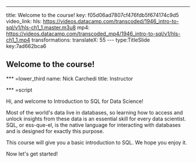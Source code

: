 ---
title: Welcome to the course!
key: f05d06ad7807cf476fdb5f674174c9d5
video_link: 
    hls: https://videos.datacamp.com/transcoded/1946_intro-to-sql/v1/hls-ch1_1.master.m3u8
    mp4: https://videos.datacamp.com/transcoded_mp4/1946_intro-to-sql/v1/hls-ch1_1.mp4
transformations:
       translateX: 55
--- type:TitleSlide key:7ad662bca6
## Welcome to the course!


*** =lower_third
name: Nick Carchedi
title: Instructor

*** =script

Hi, and welcome to Introduction to SQL for Data Science!

Most of the world's data live in databases, so learning how to access and unlock insights from these data is an essential skill for every data scientist. SQL, or ess-que-el, is the native language for interacting with databases and is designed for exactly this purpose.

This course will give you a basic introduction to SQL. We hope you enjoy it.

Now let's get started!
